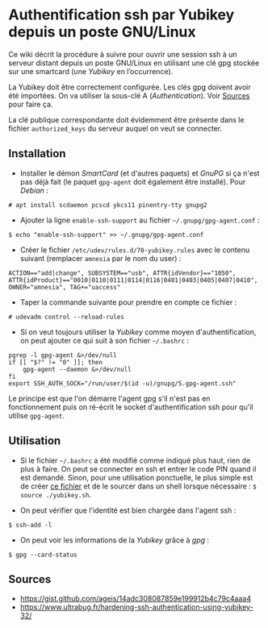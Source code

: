 Authentification ssh par Yubikey depuis un poste GNU/Linux
==========================================================

Ce wiki décrit la procédure à suivre pour ouvrir une session ssh à un serveur distant depuis un poste GNU/Linux en utilisant une clé gpg stockée sur une smartcard (une *Yubikey* en l’occurrence).

La Yubikey doit être correctement configurée. Les clés gpg doivent avoir été importées. On va utiliser la sous-clé A (*Authentication*). Voir [Sources](##Sources) pour faire ça.

La clé publique correspondante doit évidemment être présente dans le fichier `authorized_keys` du serveur auquel on veut se connecter.

## Installation

* Installer le démon *SmartCard* (et d'autres paquets) et *GnuPG* si ça n'est pas déjà fait (le paquet `gpg-agent` doit également être installé). Pour *Debian* :
```
# apt install scdaemon pcscd ykcs11 pinentry-tty gnupg2
```
* Ajouter la ligne `enable-ssh-support` au fichier `~/.gnupg/gpg-agent.conf` :
```
$ echo "enable-ssh-support" >> ~/.gnupg/gpg-agent.conf
```
* Créer le fichier `/etc/udev/rules.d/70-yubikey.rules` avec le contenu suivant (remplacer `amnesia` par le nom du user) :
```
ACTION=="add|change", SUBSYSTEM=="usb", ATTR{idVendor}=="1050", ATTR{idProduct}=="0010|0110|0111|0114|0116|0401|0403|0405|0407|0410", OWNER="amnesia", TAG+="uaccess"
```
* Taper la commande suivante pour prendre en compte ce fichier :
```
# udevadm control --reload-rules
```
* Si on veut toujours utiliser la *Yubikey* comme moyen d'authentification, on peut ajouter ce qui suit à son fichier `~/.bashrc` :
```
pgrep -l gpg-agent &>/dev/null
if [[ "$?" != "0" ]]; then
    gpg-agent --daemon &>/dev/null
fi
export SSH_AUTH_SOCK="/run/user/$(id -u)/gnupg/S.gpg-agent.ssh"
```
Le principe est que l'on démarre l'agent gpg s'il n'est pas en fonctionnement puis on ré-écrit le socket d'authentification ssh pour qu'il utilise `gpg-agent`.

## Utilisation

* Si le fichier `~/.bashrc` a été modifié comme indiqué plus haut, rien de plus à faire. On peut se connecter en ssh et entrer le code PIN quand il est demandé. Sinon, pour une utilisation ponctuelle, le plus simple est de créer [ce fichier](./yubikey.sh) et de le sourcer dans un shell lorsque nécessaire : `$ source ./yubikey.sh`.

* On peut vérifier que l'identité est bien chargée dans l'agent ssh :
```
$ ssh-add -l
```
* On peut voir les informations de la *Yubikey* grâce à *gpg* :
```
$ gpg --card-status
```

## Sources

* https://gist.github.com/ageis/14adc308087859e199912b4c79c4aaa4
* https://www.ultrabug.fr/hardening-ssh-authentication-using-yubikey-32/
